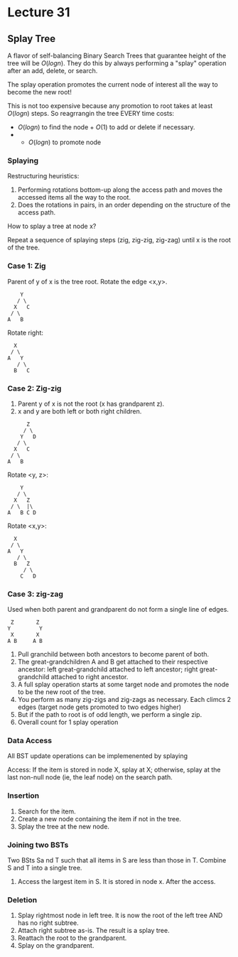 # Lecture 31

## Splay Tree

A flavor of self-balancing Binary Search Trees that guarantee height of the tree will be $O(logn)$.
They do this by always performing a "splay" operation after an add, delete, or search.

The splay operation promotes the current node of interest all the way to become the new root!

This is not too expensive because any promotion to root takes at least $O(logn)$ steps.
So reagrrangin the tree EVERY time costs: 

* $O(logn)$ to find the node + $O(1)$ to add or delete if necessary.
* + $O(logn)$ to promote node

### Splaying

Restructuring heuristics:

1. Performing rotations bottom-up along the access path and moves the accessed items all the way to the root.
2. Does the rotations in pairs, in an order depending on the structure of the access path.

How to splay a tree at node x?

Repeat a sequence of splaying steps (zig, zig-zig, zig-zag) until x is the root of the tree.

### Case 1: Zig

Parent of y of x is the tree root. Rotate the edge <x,y>.

```
    Y
   / \
  X   C
 / \
A   B
```

Rotate right:

```
  X
 / \
A   Y
   / \
  B   C
```

### Case 2: Zig-zig

1. Parent y of x is not the root (x has grandparent z).
2. x and y are both left or both right children.

```
      Z
     / \
    Y   D
   / \
  X   C
 / \
A   B
```

Rotate <y, z>:

```
    Y
   / \
  X   Z
 / \  |\
A   B C D
```

Rotate <x,y>:

```
  X
 / \ 
A   Y
   / \
  B   Z
     / \
    C   D
```

### Case 3: zig-zag

Used when both parent and grandparent do not form a single line of edges.

```
 Z       Z
Y         Y
 X       X
A B     A B
```

1. Pull granchild between both ancestors to become parent of both.
2. The great-grandchildren A and B get attached to their respective ancestor: left great-grandchild attached to left ancestor; right great-grandchild attached to right ancestor.
3. A full splay operation starts at some target node and promotes the node to be the new root of the tree.
4. You perform as many zig-zigs and zig-zags as necessary. Each climcs 2 edges (target node gets promoted to two edges higher)
5. But if the path to root is of odd length, we perform a single zip.
6. Overall count for 1 splay operation

### Data Access

All BST update operations can be implemenented by splaying

Access: If the item is stored in node X, splay at X; otherwise, splay at the last non-null node (ie, the leaf node) on the search path.

### Insertion

1. Search for the item.
2. Create a new node containing the item if not in the tree.
3. Splay the tree at the new node.

### Joining two BSTs

Two BSts Sa nd T such that all items in S are less than those in T. Combine S and T into a single tree.

1. Access the largest item in S. It is stored in node x. After the access.

### Deletion

1. Splay rightmost node in left tree. It is now the root of the left tree AND has no right subtree.
2. Attach right subtree as-is. The result is a splay tree.
3. Reattach the root to the grandparent.
4. Splay on the grandparent.